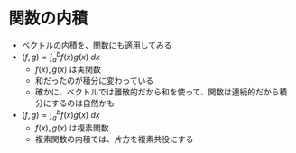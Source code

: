 # 関数の内積

- ベクトルの内積を、関数にも適用してみる
- $\displaystyle (f, g) = \int_a^b f(x)g(x)\ dx$
  - $f(x), g(x)$ は実関数
  - 和だったのが積分に変わっている
  - 確かに、ベクトルでは離散的だから和を使って、関数は連続的だから積分にするのは自然かも
- $\displaystyle (f, g) = \int_a^b f(x) \bar g(x)\ dx$
  - $f(x), g(x)$ は複素関数
  - 複素関数の内積では、片方を複素共役にする
  